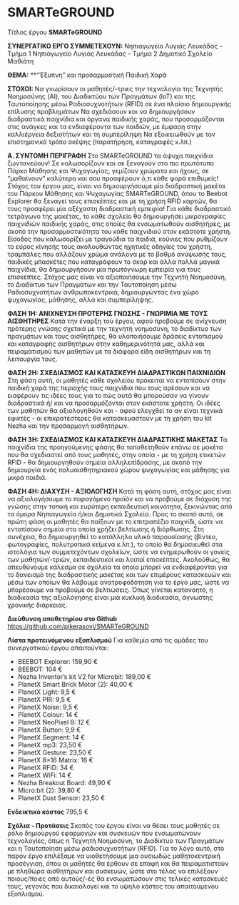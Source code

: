 # SMARTeGROUND
Τίτλος έργου
**SMARTeGROUND**

**ΣΥΝΕΡΓΑΤΙΚΟ ΕΡΓΟ
ΣΥΜΜΕΤΕΧΟΥΝ:**
Νηπιαγωγείο Λυγιάς Λευκάδας - Τμήμα 1
Νηπιαγωγείο Λυγιάς Λευκάδας - Τμήμα 2
Δημοτικό Σχολείο Μαθιάτη


**ΘΕΜΑ:**
**“Έξυπνη” και προσαρμοστική Παιδική Χαρά

**ΣΤΟΧΟΙ:**
Να γνωρίσουν οι μαθητές/-τριες την τεχνολογία της Τεχνητής Νοημοσύνης (AI), του Διαδικτύου των Πραγμάτων (IoT) και της Ταυτοποίησης μέσω Ραδιοσυχνοτήτων (RFID) σε ένα πλαίσιο δημιουργικής επίλυσης προβλημάτων 
Να σχεδιάσουν και να δημιουργήσουν διαδραστικά παιχνίδια και όργανα παιδικής χαράς, που προσαρμόζονται στις ανάγκες και τα ενδιαφέροντα των παιδιών, με έμφαση στην καλλιέργεια δεξιοτήτων και τη συμπερίληψη
Να εξοικειωθούν με τον επιστημονικό τρόπο σκέψης (παρατήρηση, καταγραφές κ.λπ.)

**Α. ΣΥΝΤΟΜΗ ΠΕΡΙΓΡΑΦΗ**
Στο SMARTeGROUND τα άψυχα παιχνίδια ζωντανεύουν! Σε καλωσορίζουν και σε ξεναγούν στο πιο πρωτότυπο Πάρκο Μάθησης και Ψυχαγωγίας, γεμίζουν χρώματα και ήχους, σε “μαθαίνουν” καλύτερα και σου προσφέρουν ό,τι κάθε φορά επιθυμείς!
Στόχος του έργου μας, είναι να δημιουργήσουμε μία διαδραστική μακέτα του Πάρκου Μάθησης και Ψυχαγωγίας SMARTeGROUND, όπου το Beebot Explorer θα ξεναγεί τους επισκέπτες και με τη χρήση RFID καρτών, θα τους προσφέρει μία αξέχαστη διαδραστική εμπειρία!
Για κάθε διαδραστικό τετράγωνο της μακέτας, το κάθε σχολείο θα δημιουργήσει μικρογραφίες παιχνιδιών παιδικής χαράς, στις οποίες θα ενσωματωθούν αισθητήρες, με σκοπό την προσαρμοστικότητα του κάθε παιχνιδιού στον εκάστοτε χρήστη.
Είσοδος που καλωσορίζει με τραγούδια τα παιδιά, κούνιες που ρυθμίζουν το εύρος κίνησής τους ακολουθώντας ηχητικές οδηγίες του χρήστη, τραμπάλες που αλλάζουν χρώμα ανάλογα με το βαθμό ανύψωσής τους, παιδικές μπασκέτες που καταγράφουν το σκορ και άλλα πολλά μαγικά παιχνίδια, θα δημιουργήσουν μία πρωτόγνωρη εμπειρία για τους επισκέπτες.
Στόχος μας είναι να αξιοποιήσουμε την Τεχνητή Νοημοσύνη, το Διαδίκτυο των Πραγμάτων και την Ταυτοποίηση μέσω Ραδιοσυχνοτήτων ανθρωποκεντρικά, δημιουργώντας ένα χώρο ψυχαγωγίας, μάθησης, αλλά και συμπερίληψης.

**ΦΑΣΗ 1Η: ΑΝΙΧΝΕΥΣΗ ΠΡΟΤΕΡΗΣ ΓΝΩΣΗΣ - ΓΝΩΡΙΜΙΑ ΜΕ ΤΟΥΣ ΑΙΣΘΗΤΗΡΕΣ**
Κατά την έναρξη του έργου, αφού προβούμε σε ανίχνευση πρότερης γνώσης σχετικά με την τεχνητή νοημοσύνη, το διαδίκτυο των πραγμάτων και τους αισθητήρες, θα υλοποιήσουμε δράσεις εντοπισμού και καταγραφής αισθητήρων στην καθημερινότητά μας, αλλά και πειραματισμού των μαθητών με τα διάφορα είδη αισθητήρων και τη λειτουργία τους.

**ΦΑΣΗ 2Η: ΣΧΕΔΙΑΣΜΟΣ ΚΑΙ ΚΑΤΑΣΚΕΥΗ ΔΙΑΔΡΑΣΤΙΚΩΝ ΠΑΙΧΝΙΔΙΩΝ**
Στη φάση αυτή, οι μαθητές κάθε σχολείου πρόκειται να εντοπίσουν στην παιδική χαρά της περιοχής τους παιχνίδια που τους αρέσουν και να εισφέρουν τις ιδέες τους για το πώς αυτά θα μπορούσαν να γίνουν διαδραστικά ή/ και να προσαρμόζονται στον εκάστοτε χρήστη. Οι ιδέες των μαθητών θα αξιολογηθούν και - αφού ελεγχθεί το αν είναι τεχνικά εφικτές - οι επικρατέστερες θα κατασκευαστούν με τη χρήση του kit Nezha και την προσαρμογή αισθητήρων. 

**ΦΑΣΗ 3Η: ΣΧΕΔΙΑΣΜΟΣ ΚΑΙ ΚΑΤΑΣΚΕΥΗ ΔΙΑΔΡΑΣΤΙΚΗΣ ΜΑΚΕΤΑΣ**
Τα παιχνίδια της προηγούμενης φάσης θα τοποθετηθούν επάνω σε μακέτα που θα σχεδιαστεί από τους μαθητές, στην οποία - με τη χρήση ετικετών RFID - θα δημιουργηθούν σημεία αλληλεπίδρασης, με σκοπό την δημιουργία ενός πολυαισθητηριακού χώρου ψυχαγωγίας και μάθησης για μικρά παιδιά.

**ΦΑΣΗ 4Η: ΔΙΑΧΥΣΗ - ΑΞΙΟΛΟΓΗΣΗ**
Κατά τη φάση αυτή, στόχος μας είναι να αξιολογήσουμε το παραγόμενο προϊόν και να προβούμε σε διάχυση της γνώσης στην τοπική και ευρύτερη εκπαιδευτική κοινότητα, ξεκινώντας από τα όμορα Νηπιαγωγεία ή/και Δημοτικά Σχολεία.
Προς το σκοπό αυτό, σε πρώτη φάση οι μαθητές θα παίξουν με το επιτραπέζιο παιχνίδι, ώστε να εντοπίσουν σημεία στα οποία χρήζει βελτίωσης ή διόρθωσης. Στη συνέχεια, θα δημιουργηθεί το κατάλληλο υλικό παρουσίασης (βίντεο, φωτογραφίες, πολυτροπικά κείμενα κ.λπ.), το οποίο θα δημοσιευθεί στα ιστολόγια των συμμετεχόντων σχολείων, ώστε να ενημερωθούν οι γονείς των μαθητών/-τριών, εκπαιδευτικοί και λοιποί επισκέπτες.
Ακολούθως, θα απευθύνουμε κάλεσμα σε σχολεία τα οποία μπορεί να ενδιαφέρονται για το δανεισμό της διαδραστικής μακέτας και των επιμέρους κατασκευών και μέσω των οποίων θα λάβουμε ανατροφοδότηση για το έργο μας, ώστε να μπορέσουμε να προβούμε σε βελτιώσεις. Όπως γίνεται κατανοητό, η διαδικασία της αξιολόγησης είναι μια κυκλική διαδικασία, άγνωστης χρονικής διάρκειας.

**Διεύθυνση αποθετηρίου στο Github** 
https://github.com/pikerasovi/SMARTeGROUND

**Λίστα προτεινόμενου εξοπλισμού**
Για καθεμία από τις ομάδες του συνεργατικού έργου απαιτούνται:
- ΒΕΕΒΟΤ Explorer: 159,90 €
- BEEBOT: 104 €
- Nezha Inventor’s kit V2 for Microbit: 189,00 €
- PlanetX Smart Brick Motor (2): 40,00 €
- PlanetX Light: 9,5 €
- PlanetX PIR: 9,5 €
- PlanetX Noise: 9,5 €
- PlanetX Colour: 14 €
- PlanetX NeoPixel 8: 12 €
- PlanetX Button: 9,9 €
- PlanetX Segment: 14 €
- PlanetX mp3: 23,50 €
- PlanetX Gesture: 23,50 €
- PlanetX 8×16 Matrix: 16 €
- PlanetX RFID: 34 €
- PlanetX WiFi: 14 €
- Nezha Breakout Board: 49,90 €
- Micro:bit (2): 39,80 €
- PlanetX Dust Sensor: 23,50 €


**Ενδεικτικό κόστος**
795,5 €


**Σχόλια - Προτάσεις**
Σκοπός του έργου είναι να θέσει τους μαθητές σε ρόλο δημιουργού εφαρμογών και συσκευών που ενσωματώνουν τεχνολογίες, όπως η Τεχνητή Νοημοσύνη, το Διαδίκτυο των Πραγμάτων και η Ταυτοποίηση μέσω ραδιοσυχνοτήτων (RFID). Για το λόγο αυτό, στο παρόν έργο επιλέξαμε να υιοθετήσουμε μια ουσιωδώς μαθητοκεντρική προσέγγιση, όπου οι μαθητές θα έρθουν σε επαφή και θα πειραματιστούν με πληθώρα αισθητήρων και συσκευών, ώστε στο τέλος να επιλέξουν ποιους/ποιες από αυτούς/-ές θα ενσωματώσουν στις τελικές κατασκευές τους, γεγονός που δικαιολογεί και το υψηλό κόστος του απαιτούμενου εξοπλισμού.
